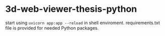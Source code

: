 # 3d-web-viewer-thesis-python

start using `uvicorn app:app --reload` in shell enviroment. requirements.txt file is provided for needed Python packages.

